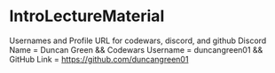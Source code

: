 # IntroLectureMaterial
Usernames and Profile URL for codewars, discord, and github
Discord Name = Duncan Green && Codewars Username = duncangreen01 && GitHub Link = https://github.com/duncangreen01

